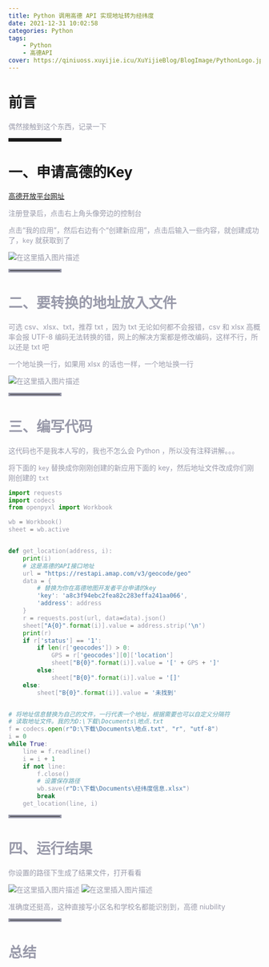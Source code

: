 ```yaml
---
title: Python 调用高德 API 实现地址转为经纬度
date: 2021-12-31 10:02:58
categories: Python
tags:
    - Python
    - 高德API
cover: https://qiniuoss.xuyijie.icu/XuYijieBlog/BlogImage/PythonLogo.jpg
---
```

# 前言

<font color=#999AAA >偶然接触到这个东西，记录一下</font>

<hr style=" border:solid; width:100px; height:1px;" color=#000000 size=1">


# 一、申请高德的Key

[高德开放平台网址](https://lbs.amap.com/)


<font color=#999AAA >注册登录后，点击右上角头像旁边的控制台

<font color=#999AAA >点击“我的应用”，然后右边有个“创建新应用”，点击后输入一些内容，就创建成功了，`key` 就获取到了

![在这里插入图片描述](https://img-blog.csdnimg.cn/788630f95a354b38bb93f272ec2979fd.png?x-oss-process=image/watermark,type_d3F5LXplbmhlaQ,shadow_50,text_Q1NETiBA57mB5Y2O5bC95aS05ruh5piv5q6H,size_20,color_FFFFFF,t_70,g_se,x_16)

<hr style=" border:solid; width:100px; height:1px;" color=#000000 size=1">





# 二、要转换的地址放入文件

<font color=#999AAA >可选 csv、xlsx、txt，推荐 txt ，因为 txt 无论如何都不会报错，csv 和 xlsx 高概率会报 UTF-8 编码无法转换的错，网上的解决方案都是修改编码，这样不行，所以还是 txt 吧

一个地址换一行，如果用 xlsx 的话也一样，一个地址换一行


![在这里插入图片描述](https://img-blog.csdnimg.cn/8b8e404a324649e48279b28a43deb703.png?x-oss-process=image/watermark,type_d3F5LXplbmhlaQ,shadow_50,text_Q1NETiBA57mB5Y2O5bC95aS05ruh5piv5q6H,size_8,color_FFFFFF,t_70,g_se,x_16)

<hr style=" border:solid; width:100px; height:1px;" color=#000000 size=1">


# 三、编写代码

<font color=#999AAA >这代码也不是我本人写的，我也不怎么会 Python ，所以没有注释讲解。。。

<font color=#999AAA >将下面的 `key` 替换成你刚刚创建的新应用下面的 key，然后地址文件改成你们刚刚创建的 `txt`




```python
import requests
import codecs
from openpyxl import Workbook

wb = Workbook()
sheet = wb.active


def get_location(address, i):
    print(i)
    # 这是高德的API接口地址
    url = "https://restapi.amap.com/v3/geocode/geo"
    data = {
        # 替换为你在高德地图开发者平台申请的key
        'key': 'a8c3f94ebc2fea82c283effa241aa066',
        'address': address
    }
    r = requests.post(url, data=data).json()
    sheet["A{0}".format(i)].value = address.strip('\n')
    print(r)
    if r['status'] == '1':
        if len(r['geocodes']) > 0:
            GPS = r['geocodes'][0]['location']
            sheet["B{0}".format(i)].value = '[' + GPS + ']'
        else:
            sheet["B{0}".format(i)].value = '[]'
    else:
        sheet["B{0}".format(i)].value = '未找到'


# 将地址信息替换为自己的文件，一行代表一个地址，根据需要也可以自定义分隔符
# 读取地址文件。我的为D:\下载\Documents\地点.txt
f = codecs.open(r"D:\下载\Documents\地点.txt", "r", "utf-8")
i = 0
while True:
    line = f.readline()
    i = i + 1
    if not line:
        f.close()
        # 设置保存路径
        wb.save(r"D:\下载\Documents\经纬度信息.xlsx")
        break
    get_location(line, i)

```

<hr style=" border:solid; width:100px; height:1px;" color=#000000 size=1">

# 四、运行结果

<font color=#999AAA >你设置的路径下生成了结果文件，打开看看

![在这里插入图片描述](https://img-blog.csdnimg.cn/3535b3b23e7340fdbb5819183972f611.png)
![在这里插入图片描述](https://img-blog.csdnimg.cn/a41e5df7d9a64fdea96c704f5c11d1f9.png)

<font color=#999AAA >准确度还挺高，这种直接写小区名和学校名都能识别到，高德 niubility



<hr style=" border:solid; width:100px; height:1px;" color=#000000 size=1">

# 总结

